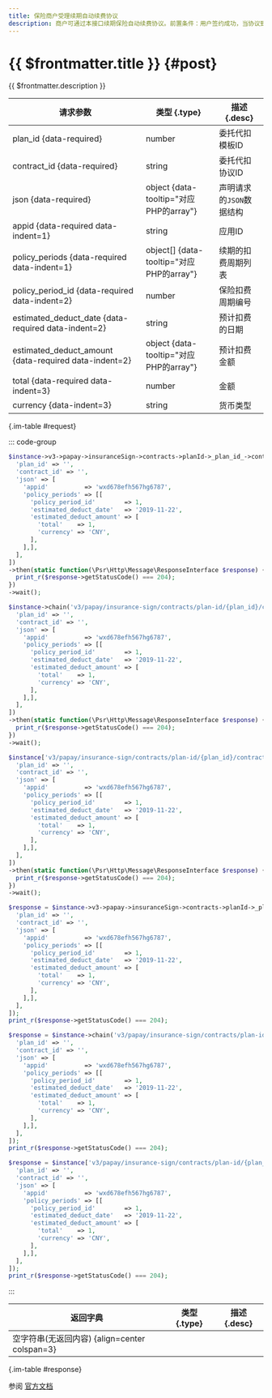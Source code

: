 ```yaml
---
title: 保险商户受理续期自动续费协议
description: 商户可通过本接口续期保险自动续费协议。前置条件：用户签约成功，当协议到期后且预签约中参数是否自动续保（can_auto_insure）或是否自动重新投保（can_auto_reinsure）为true。
---
```


# {{ $frontmatter.title }} {#post}

{{ $frontmatter.description }}

| 请求参数 | 类型 {.type} | 描述 {.desc}
| --- | --- | ---
| plan_id {data-required} | number | 委托代扣模板ID
| contract_id {data-required} | string | 委托代扣协议ID
| json {data-required} | object {data-tooltip="对应PHP的array"} | 声明请求的`JSON`数据结构
| appid {data-required data-indent=1} | string | 应用ID
| policy_periods {data-required data-indent=1} | object[] {data-tooltip="对应PHP的array"} | 续期的扣费周期列表
| policy_period_id {data-required data-indent=2} | number | 保险扣费周期编号
| estimated_deduct_date {data-required data-indent=2} | string | 预计扣费的日期
| estimated_deduct_amount {data-required data-indent=2} | object {data-tooltip="对应PHP的array"} | 预计扣费金额
| total {data-required data-indent=3} | number | 金额
| currency {data-indent=3} | string | 货币类型

{.im-table #request}

::: code-group

```php [异步纯链式]
$instance->v3->papay->insuranceSign->contracts->planId->_plan_id_->contractId->_contract_id_->renew->postAsync([
  'plan_id' => '',
  'contract_id' => '',
  'json' => [
    'appid'          => 'wxd678efh567hg6787',
    'policy_periods' => [[
      'policy_period_id'        => 1,
      'estimated_deduct_date'   => '2019-11-22',
      'estimated_deduct_amount' => [
        'total'    => 1,
        'currency' => 'CNY',
      ],
    ],],
  ],
])
->then(static function(\Psr\Http\Message\ResponseInterface $response) {
  print_r($response->getStatusCode() === 204);
})
->wait();
```

```php [异步声明式]
$instance->chain('v3/papay/insurance-sign/contracts/plan-id/{plan_id}/contract-id/{contract_id}/renew')->postAsync([
  'plan_id' => '',
  'contract_id' => '',
  'json' => [
    'appid'          => 'wxd678efh567hg6787',
    'policy_periods' => [[
      'policy_period_id'        => 1,
      'estimated_deduct_date'   => '2019-11-22',
      'estimated_deduct_amount' => [
        'total'    => 1,
        'currency' => 'CNY',
      ],
    ],],
  ],
])
->then(static function(\Psr\Http\Message\ResponseInterface $response) {
  print_r($response->getStatusCode() === 204);
})
->wait();
```

```php [异步属性式]
$instance['v3/papay/insurance-sign/contracts/plan-id/{plan_id}/contract-id/{contract_id}/renew']->postAsync([
  'plan_id' => '',
  'contract_id' => '',
  'json' => [
    'appid'          => 'wxd678efh567hg6787',
    'policy_periods' => [[
      'policy_period_id'        => 1,
      'estimated_deduct_date'   => '2019-11-22',
      'estimated_deduct_amount' => [
        'total'    => 1,
        'currency' => 'CNY',
      ],
    ],],
  ],
])
->then(static function(\Psr\Http\Message\ResponseInterface $response) {
  print_r($response->getStatusCode() === 204);
})
->wait();
```

```php [同步纯链式]
$response = $instance->v3->papay->insuranceSign->contracts->planId->_plan_id_->contractId->_contract_id_->renew->post([
  'plan_id' => '',
  'contract_id' => '',
  'json' => [
    'appid'          => 'wxd678efh567hg6787',
    'policy_periods' => [[
      'policy_period_id'        => 1,
      'estimated_deduct_date'   => '2019-11-22',
      'estimated_deduct_amount' => [
        'total'    => 1,
        'currency' => 'CNY',
      ],
    ],],
  ],
]);
print_r($response->getStatusCode() === 204);
```

```php [同步声明式]
$response = $instance->chain('v3/papay/insurance-sign/contracts/plan-id/{plan_id}/contract-id/{contract_id}/renew')->post([
  'plan_id' => '',
  'contract_id' => '',
  'json' => [
    'appid'          => 'wxd678efh567hg6787',
    'policy_periods' => [[
      'policy_period_id'        => 1,
      'estimated_deduct_date'   => '2019-11-22',
      'estimated_deduct_amount' => [
        'total'    => 1,
        'currency' => 'CNY',
      ],
    ],],
  ],
]);
print_r($response->getStatusCode() === 204);
```

```php [同步属性式]
$response = $instance['v3/papay/insurance-sign/contracts/plan-id/{plan_id}/contract-id/{contract_id}/renew']->post([
  'plan_id' => '',
  'contract_id' => '',
  'json' => [
    'appid'          => 'wxd678efh567hg6787',
    'policy_periods' => [[
      'policy_period_id'        => 1,
      'estimated_deduct_date'   => '2019-11-22',
      'estimated_deduct_amount' => [
        'total'    => 1,
        'currency' => 'CNY',
      ],
    ],],
  ],
]);
print_r($response->getStatusCode() === 204);
```

:::

| 返回字典 | 类型 {.type} | 描述 {.desc}
| --- | --- | ---
| 空字符串(无返回内容) {align=center colspan=3}

{.im-table #response}

参阅 [官方文档](https://pay.weixin.qq.com/docs/merchant/apis/insurance-entrusted-payment/insurance/apply-renew-contract.html)
